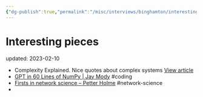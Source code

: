 ```yaml
---
{"dg-publish":true,"permalink":"/misc/interviews/binghamton/interesting-pieces/","dgPassFrontmatter":true}
---
```



# Interesting pieces
updated: 2023-02-10

- Complexity Explained. Nice quotes about complex systems [View article](https://scholar.google.com/citations?view_op=view_citation&hl=en&user=IwDCodEAAAAJ&pagesize=80&sortby=pubdate&citation_for_view=IwDCodEAAAAJ:B71Od6CY_ssC)
- [GPT in 60 Lines of NumPy | Jay Mody](https://jaykmody.com/blog/gpt-from-scratch) #coding
- [Firsts in network science – Petter Holme](https://petterhol.me/2019/04/15/firsts-in-network-science/) #network-science 
- 

